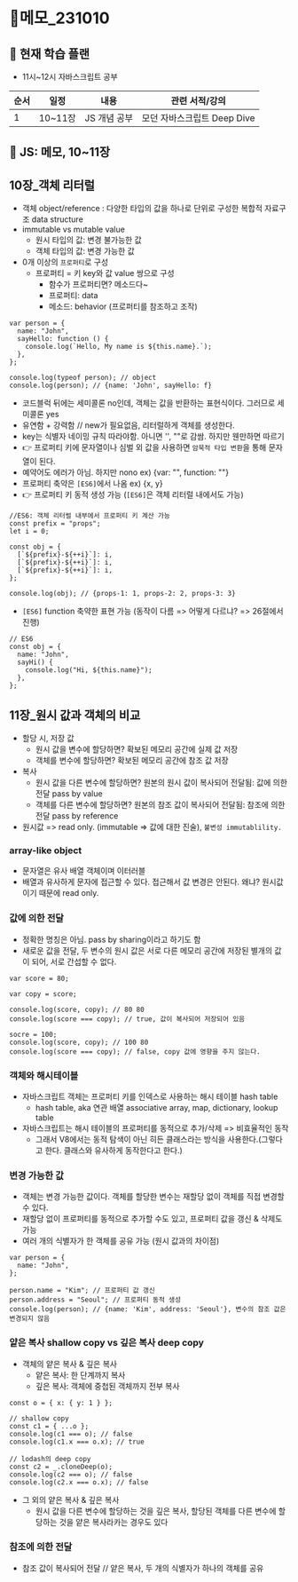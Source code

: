 # 📝메모\_231010

## 🔎 현재 학습 플랜

- 11시~12시 자바스크립트 공부

| 순서 | 일정    | 내용         | 관련 서적/강의              |
| ---- | ------- | ------------ | --------------------------- |
| 1    | 10~11장 | JS 개념 공부 | 모던 자바스크립트 Deep Dive |

## 📌 JS: 메모, 10~11장

## 10장\_객체 리터럴

- 객체 object/reference : 다양한 타입의 값을 하나로 단위로 구성한 복합적 자료구조 data structure
- immutable vs mutable value
  - 원시 타입의 값: 변경 불가능한 값
  - 객체 타입의 값: 변경 가능한 값
- 0개 이상의 `프로퍼티`로 구성
  - 프로퍼티 = 키 key와 값 value 쌍으로 구성
    - 함수가 프로퍼티면? 메소드다~
    - 프로퍼티: data
    - 메소드: behavior (프로퍼티를 참조하고 조작)

```tsx
var person = {
  name: "John",
  sayHello: function () {
    console.log(`Hello, My name is ${this.name}.`);
  },
};

console.log(typeof person); // object
console.log(person); // {name: 'John', sayHello: f}
```

- 코드블럭 뒤에는 세미콜론 no인데, 객체는 값을 반환하는 표현식이다. 그러므로 세미콜론 yes
- 유연함 + 강력함 // new가 필요없음, 리터럴하게 객체를 생성한다.
- key는 식별자 네이밍 규칙 따라야함. 아니면 '', ""로 감쌈. 하지만 웬만하면 따르기
- 👉 프로퍼티 키에 문자열이나 심벌 외 값을 사용하면 `암묵적 타입 변환`을 통해 문자열이 된다.
- 예약어도 에러가 아님. 하지만 nono ex) {var: "", function: ""}
- 프로퍼티 축약은 `[ES6]`에서 나옴 ex) {x, y}
- 👉 프로퍼티 키 동적 생성 가능 (`[ES6]`은 객체 리터럴 내에서도 가능)

```tsx
//ES6: 객체 리터럴 내부에서 프로퍼티 키 계산 가능
const prefix = "props";
let i = 0;

const obj = {
  [`${prefix}-${++i}`]: i,
  [`${prefix}-${++i}`]: i,
  [`${prefix}-${++i}`]: i,
};

console.log(obj); // {props-1: 1, props-2: 2, props-3: 3}
```

- `[ES6]` function 축약한 표현 가능 (동작이 다름 => 어떻게 다르냐? => 26절에서 진행)

```tsx
// ES6
const obj = {
  name: "John",
  sayHi() {
    console.log("Hi, ${this.name}");
  },
};
```

## 11장\_원시 값과 객체의 비교

- 할당 시, 저장 값
  - 원시 값을 변수에 할당하면? 확보된 메모리 공간에 실제 값 저장
  - 객체를 변수에 할당하면? 확보된 메모리 공간에 참조 값 저장
- 복사
  - 원시 값을 다른 변수에 할당하면? 원본의 원시 값이 복사되어 전달됨: 값에 의한 전달 pass by value
  - 객체를 다른 변수에 할당하면? 원본의 참조 값이 복사되어 전달됨: 참조에 의한 전달 pass by reference
- 원시값 => read only. (immutable => 값에 대한 진술), `불변성 immutablility.`

### array-like object

- 문자열은 유사 배열 객체이며 이터러블
- 배열과 유사하게 문자에 접근할 수 있다. 접근해서 값 변경은 안된다. 왜냐? 원시값이기 때문에 read only.

### 값에 의한 전달

- 정확한 명칭은 아님. pass by sharing이라고 하기도 함
- 새로운 값을 전달, 두 변수의 원시 값은 서로 다른 메모리 공간에 저장된 별개의 값이 되어, 서로 간섭할 수 없다.

```tsx
var score = 80;

var copy = score;

console.log(score, copy); // 80 80
console.log(score === copy); // true, 값이 복사되어 저장되어 있음

socre = 100;
console.log(score, copy); // 100 80
console.log(score === copy); // false, copy 값에 영향을 주지 않는다.
```

### 객체와 해시테이블

- 자바스크립트 객체는 프로퍼티 키를 인덱스로 사용하는 해시 테이블 hash table
  - hash table, aka 연관 배열 associative array, map, dictionary, lookup table
- 자바스크립트는 해시 테이블의 프로퍼티를 동적으로 추가/삭제 => 비효율적인 동작
  - 그래서 V8에서는 동적 탐색이 아닌 히든 클래스라는 방식을 사용한다.(그렇다고 한다. 클래스와 유사하게 동작한다고 한다.)

### 변경 가능한 값

- 객체는 변경 가능한 값이다. 객체를 할당한 변수는 재할당 없이 객체를 직접 변경할 수 있다.
- 재할당 없이 프로퍼티를 동적으로 추가할 수도 있고, 프로퍼티 값을 갱신 & 삭제도 가능
- 여러 개의 식별자가 한 객체를 공유 가능 (원시 값과의 차이점)

```tsx
var person = {
  name: "John",
};

person.name = "Kim"; // 프로퍼티 값 갱신
person.address = "Seoul"; // 프로퍼티 동적 생성
console.log(person); // {name: 'Kim', address: 'Seoul'}, 변수의 참조 값은 변경되지 않음
```

### 얕은 복사 shallow copy vs 깊은 복사 deep copy

- 객체의 얕은 복사 & 깊은 복사
  - 얕은 복사: 한 단계까지 복사
  - 깊은 복사: 객체에 중첩된 객체까지 전부 복사

```tsx
const o = { x: { y: 1 } };

// shallow copy
const c1 = { ...o };
console.log(c1 === o); // false
console.log(c1.x === o.x); // true

// lodash의 deep copy
const c2 = _.cloneDeep(o);
console.log(c2 === o); // false
console.log(c2.x === o.x); // false
```

- 그 외의 얕은 복사 & 깊은 복사
  - 원시 값을 다른 변수에 할당하는 것을 깊은 복사, 할당된 객체를 다른 변수에 할당하는 것을 얕은 복사라카는 경우도 있다

### 참조에 의한 전달

- 참조 값이 복사되어 전달 // 얕은 복사, 두 개의 식별자가 하나의 객체를 공유
